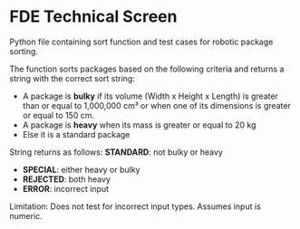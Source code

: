 # FDE Technical Screen
Python file containing sort function and test cases for robotic package sorting. 

The function sorts packages based on the following criteria and returns a string with the correct sort string:

- A package is **bulky** if its volume (Width x Height x Length) is greater than or equal to 1,000,000 cm³ or when one of its dimensions is greater or equal to 150 cm.
- A package is **heavy** when its mass is greater or equal to 20 kg
- Else it is a standard package

String returns as follows:
**STANDARD**: not bulky or heavy
- **SPECIAL**: either heavy or bulky
- **REJECTED**: both heavy
- **ERROR**: incorrect input

Limitation: Does not test for incorrect input types. Assumes input is numeric.
